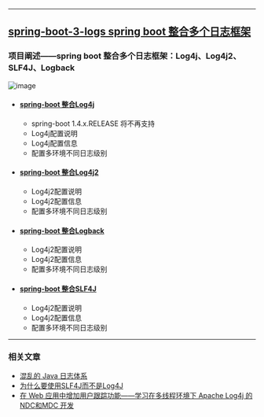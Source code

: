 ----
## [spring-boot-3-logs spring boot 整合多个日志框架](https://github.com/timebusker/spring-boot/tree/master/spring-boot-3-logs/)

### 项目阐述——spring boot 整合多个日志框架：Log4j、Log4j2、SLF4J、Logback
   ![image](https://github.com/timebusker/spring-boot/raw/master/static/spring-boot-3-logs/logging.png?raw=true)
 
 + #### [spring-boot 整合Log4j](https://github.com/timebusker/spring-boot/tree/master/spring-boot-3-logs/spring-boot-3-logs-Log4j/)
   * spring-boot 1.4.x.RELEASE 将不再支持
   * Log4j配置说明
   * Log4j配置信息
   * 配置多环境不同日志级别
	 
 + #### [spring-boot 整合Log4j2](https://github.com/timebusker/spring-boot/tree/master/spring-boot-3-logs/spring-boot-3-logs-Log4j2/)
   * Log4j2配置说明
   * Log4j2配置信息
   * 配置多环境不同日志级别
   
 + #### [spring-boot 整合Logback](https://github.com/timebusker/spring-boot/tree/master/spring-boot-3-logs/spring-boot-3-logs-Logback/)
   * Log4j2配置说明
   * Log4j2配置信息
   * 配置多环境不同日志级别
   
 + #### [spring-boot 整合SLF4J](https://github.com/timebusker/spring-boot/tree/master/spring-boot-3-logs/spring-boot-3-logs-SLF4J/)
   * Log4j2配置说明
   * Log4j2配置信息
   * 配置多环境不同日志级别
		 
----

### 相关文章
 - [混乱的 Java 日志体系](http://note.youdao.com/noteshare?id=8ee5d113de15c2bee1d36be76dddd717)
 - [为什么要使用SLF4J而不是Log4J](http://note.youdao.com/noteshare?id=f47db61d63b5254c76cd9404ef5c83e6)
 - [在 Web 应用中增加用户跟踪功能——学习在多线程环境下 Apache Log4j 的 NDC和MDC 开发](http://note.youdao.com/noteshare?id=9e15b0c68bedf37147965b213203de99)